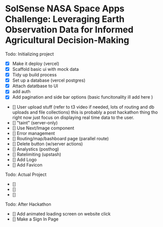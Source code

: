 # SolSense NASA Space Apps Challenge: Leveraging Earth Observation Data for Informed Agricultural Decision-Making 

Todo: Initializing project 
- [x] Make it deploy (vercel) 
- [x] Scaffold basic ui with mock data 
- [x] Tidy up build process
- [x] Set up a database (vercel postgres) 
- [x] Attach datatbase to UI 
- [x] add auth 
- [x] Add pagination and side bar options (basic funcitonality ill add here ) 
- [] User upload stuff (refer to t3 video if needed, lots of routing and db uploads and file collections) this is probably a post hackathon thing tho right now just focus on displaying real time data to the user.
- [] "taint" (server-only)
- [] Use Next/Image component 
- [] Error management 
- [] Routing/map/bashboard page (parallel route) 
- [] Delete button (w/server actions) 
- [] Analystics (posthog) 
- [] Ratelimiting (upstash)
- [] Add Logo 
- [] Add Favicon

Todo: Actual Project 
- []
- []
- []


Todo: After Hackathon
- [] Add animated loading screen on website click
- [] Make a Sign In Page